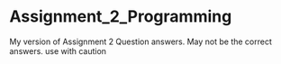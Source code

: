 # Assignment_2_Programming
My version of Assignment 2 Question answers.
May not be the correct answers. use with caution

